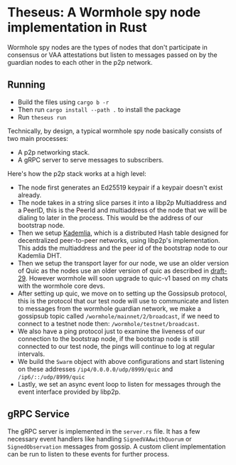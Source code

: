 # Theseus: A Wormhole spy node implementation in Rust 
Wormhole spy nodes are the types of nodes that don't participate in consensus or VAA attestations
but listen to messages passed on by the guardian nodes to each other in the p2p network. 


## Running
- Build the files using `cargo b -r`
- Then run `cargo install --path .` to install the package 
- Run `theseus run`

Technically, by design, a typical wormhole spy node basically consists of two main processes:
 - A p2p networking stack.
 - A gRPC server to serve messages to subscribers. 

Here's how the p2p stack works at a high level: 
- The node first generates an Ed25519 keypair if a keypair doesn't exist already.
- The node takes in a string slice parses it into a libp2p Multiaddress and a PeerID,
  this is the PeerId and multiaddress of the node that we will be dialing to later in
  the process. This would be the address of our bootstrap node.
- Then we setup [Kademlia](https://en.wikipedia.org/wiki/Kademlia), which is a distributed 
  Hash table designed for decentralized peer-to-peer networks, using libp2p's implementation. 
  This adds the multiaddress and the peer id of the bootstrap node to our Kademlia DHT.
- Then we setup the transport layer for our node, we use an older version of Quic as the nodes
  use an older version of quic as described in [draft-29](https://datatracker.ietf.org/doc/html/draft-ietf-quic-transport-29). However wormhole will soon upgrade to quic-v1 based on my chats
  with the wormhole core devs.
- After setting up quic, we move on to setting up the Gossipsub protocol, this is the protocol
  that our test node will use to communicate and listen to messages from the wormhole guardian
  network, we make a gossipsub topic called `/wormhole/mainnet/2/broadcast`, if we need to 
  connect to a testnet node then: `/wormhole/testnet/broadcast`.
- We also have a ping protocol just to examine the liveness of our connection to the bootstrap
  node, if the bootstrap node is still connected to our test node, the pings will continue to
  log at regular intervals.
- We build the `Swarm` object with above configurations and start listening on these addresses
  `/ip4/0.0.0.0/udp/8999/quic` and `/ip6/::/udp/8999/quic`
- Lastly, we set an async event loop to listen for messages through the event interface provided by libp2p.

## gRPC Service
The gRPC server is implemented in the `server.rs` file. It has a few necessary event handlers 
like handling `SignedVAAwithQuorum` or `SignedObservation` messages from gossip. A custom client 
implementation can be run to listen to these events for further process.



